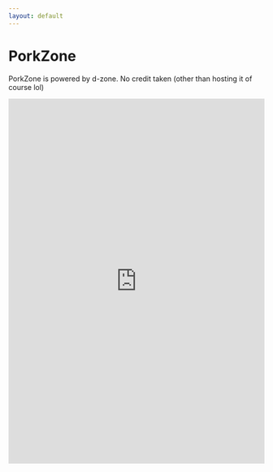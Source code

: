 ```yaml
---
layout: default
---
```


# PorkZone
PorkZone is powered by d-zone. No credit taken (other than hosting it of course lol) 

<iframe src="http://www.daporkchop.tk/toembed/web/index.html" scrolling='no' style="border: 0; width: 100%; height: 720px;" onmouseover="document.body.style.overflow='hidden';" onmouseout="document.body.style.overflow='auto';"></iframe>
